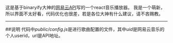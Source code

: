 ﻿这是基于binaryify大神的[网易云API](https://github.com/Binaryify/NeteaseCloudMusicApi)写的一个react音乐播放器。
我是一个萌新，所以界面不太好看，代码优化也很差，若是各位大神有什么建议，请不吝赐教。
***
##说明
代码中*public/config.js*是进行歌曲配置的文件，其中*uid*是网易云音乐的个人userid，url是API地址。

